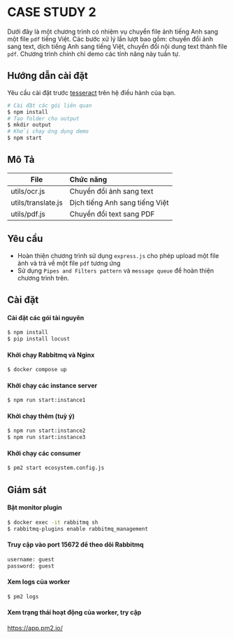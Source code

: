 # CASE STUDY 2
Dưới đây là một chương trình có nhiệm vụ chuyển file ảnh tiếng Anh sang một file `pdf` tiếng Việt. Các bước xử lý lần lượt bao gồm: chuyển đổi ảnh sang text, dịch tiếng Anh sang tiếng Việt, chuyển đổi nội dung text thành file `pdf`. Chương trình chính chỉ demo các tính năng này tuần tự.

## Hướng dẫn cài đặt
Yêu cầu cài đặt trước [tesseract](https://tesseract-ocr.github.io/tessdoc/Installation.html) trên hệ điều hành của bạn. 

```sh
# Cài đặt các gói liên quan
$ npm install
# Tạo folder cho output
$ mkdir output
# Khởi chạy ứng dụng demo
$ npm start
```

## Mô Tả
| File | Chức năng |
|--|:--|
| utils/ocr.js | Chuyển đổi ảnh sang text |
| utils/translate.js | Dịch tiếng Anh sang tiếng Việt |
| utils/pdf.js | Chuyển đổi text sang PDF |

## Yêu cầu
 - Hoàn thiện chương trình sử dụng `express.js` cho phép upload một file ảnh và trả về một file `pdf` tương ứng
 - Sử dụng `Pipes and Filters pattern` và `message queue` để hoàn thiện chương trình trên.

## Cài đặt
#### Cài đặt các gói tài nguyên
```sh
$ npm install
$ pip install locust
```
#### Khởi chạy Rabbitmq và Nginx
```sh
$ docker compose up
```
#### Khởi chạy các instance server
```sh
$ npm run start:instance1
```
#### Khởi chạy thêm (tuỳ ý)
```sh
$ npm run start:instance2
$ npm run start:instance3
```
#### Khởi chạy các consumer
```sh
$ pm2 start ecosystem.config.js
```

## Giám sát
#### Bật monitor plugin 
```sh
$ docker exec -it rabbitmq sh
$ rabbitmq-plugins enable rabbitmq_management
```
#### Truy cập vào port 15672 để theo dõi Rabbitmq
```sh
username: guest
password: guest
```
#### Xem logs của worker
```sh
$ pm2 logs
```
#### Xem trạng thái hoạt động của worker, try cập
https://app.pm2.io/
